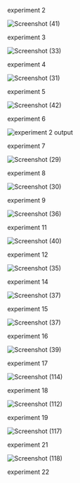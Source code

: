 experiment 2


![Screenshot (41)](https://user-images.githubusercontent.com/113325376/216273126-f122466e-b98a-4c87-899d-111549ceeaef.png)




experiment 3


![Screenshot (33)](https://user-images.githubusercontent.com/113325376/216055832-1c0643e9-28be-4c51-a2ab-d6a37dba9357.png)



experiment 4

![Screenshot (31)](https://user-images.githubusercontent.com/113325376/216054903-96dd9707-2df3-43de-b8ac-c61e55ed3450.png)



experiment 5


![Screenshot (42)](https://user-images.githubusercontent.com/113325376/216273286-e0dc906f-d7ea-4a50-9058-753658e31ffe.png)




experiment 6


![experiment 2 output](https://user-images.githubusercontent.com/113325376/216052361-531f1c61-a630-4032-a6bb-af62d7227124.png)



experiment 7

![Screenshot (29)](https://user-images.githubusercontent.com/113325376/216053332-f2b93428-6344-4c7a-8a11-78d515e6c7c8.png)



experiment 8


![Screenshot (30)](https://user-images.githubusercontent.com/113325376/216053901-abdf2925-7880-4038-9242-d93980f46edc.png)


experiment 9



![Screenshot (36)](https://user-images.githubusercontent.com/113325376/216273963-5c5507ab-18c5-4339-b3ca-5f9fa5c56c5b.png)



experiment 11


![Screenshot (40)](https://user-images.githubusercontent.com/113325376/216274511-855a25b4-014a-433d-9df3-63da9e9b28c6.png)



experiment 12


![Screenshot (35)](https://user-images.githubusercontent.com/113325376/216274732-d6200020-cdbf-4ff4-ba00-82f878bc8b24.png)


experiment 14


![Screenshot (37)](https://user-images.githubusercontent.com/113325376/216275337-40e85bba-dabf-4403-a987-7241f88662a9.png)



experiment 15



![Screenshot (37)](https://user-images.githubusercontent.com/113325376/216275599-e64a98ef-aae2-4bc0-bf62-d5056ec4305a.png)



experiment 16


![Screenshot (39)](https://user-images.githubusercontent.com/113325376/216275923-86ffce66-908c-410b-8531-dc85f86235ae.png)


experiment 17


![Screenshot (114)](https://user-images.githubusercontent.com/113325376/216624376-929ca46f-0db3-4bf1-8c19-895c437d96fb.png)




experiment 18



![Screenshot (112)](https://user-images.githubusercontent.com/113325376/216624638-1f1e230d-bbf5-47b0-8670-3b69bace4c47.png)


experiment 19


![Screenshot (117)](https://user-images.githubusercontent.com/113325376/216625207-11c984ce-dd0e-4fa9-a314-d9b64c1a7847.png)



experiment 21



![Screenshot (118)](https://user-images.githubusercontent.com/113325376/216625398-e3332ed1-f6a4-4d4e-8ee4-4c4e913b5a5a.png)



experiment 22








